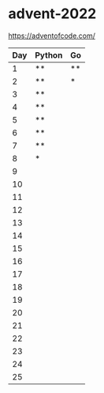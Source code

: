 # advent-2022

<https://adventofcode.com/>

| Day | Python |   Go |
| --- | ------ | ---- |
|   1 |     ** |   ** |
|   2 |     ** |    * |
|   3 |     ** |      |
|   4 |     ** |      |
|   5 |     ** |      |
|   6 |     ** |      |
|   7 |     ** |      |
|   8 |      * |      |
|   9 |        |      |
|  10 |        |      |
|  11 |        |      |
|  12 |        |      |
|  13 |        |      |
|  14 |        |      |
|  15 |        |      |
|  16 |        |      |
|  17 |        |      |
|  18 |        |      |
|  19 |        |      |
|  20 |        |      |
|  21 |        |      |
|  22 |        |      |
|  23 |        |      |
|  24 |        |      |
|  25 |        |      |
